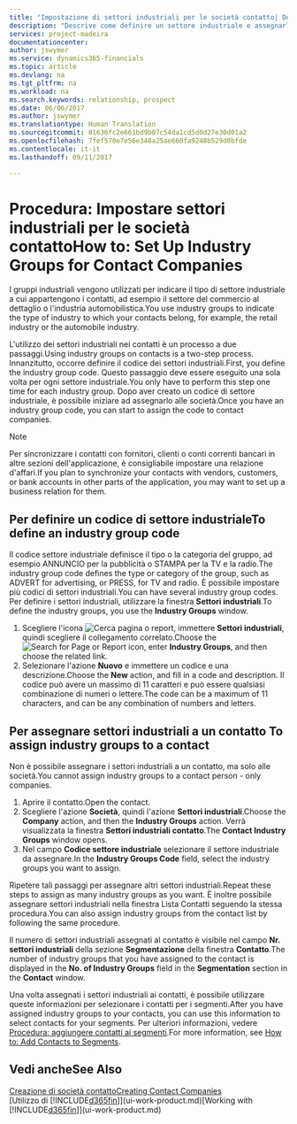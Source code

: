 ```yaml
---
title: "Impostazione di settori industriali per le società contatto| Documenti Microsoft"
description: "Descrive come definire un settore industriale e assegnarlo a una società contatto, ad esempio il settore del commercio al dettaglio o dell'industria automobilistica."
services: project-madeira
documentationcenter: 
author: jswymer
ms.service: dynamics365-financials
ms.topic: article
ms.devlang: na
ms.tgt_pltfrm: na
ms.workload: na
ms.search.keywords: relationship, prospect
ms.date: 06/06/2017
ms.author: jswymer
ms.translationtype: Human Translation
ms.sourcegitcommit: 81636fc2e661bd9b07c54da1cd5d0d27e30d01a2
ms.openlocfilehash: 7fef570e7e56e348a25ae660fa9248b529d0bfde
ms.contentlocale: it-it
ms.lasthandoff: 09/11/2017

---
```

# <a name="how-to-set-up-industry-groups-for-contact-companies"></a><span data-ttu-id="f6496-103">Procedura: Impostare settori industriali per le società contatto</span><span class="sxs-lookup"><span data-stu-id="f6496-103">How to: Set Up Industry Groups for Contact Companies</span></span>
<span data-ttu-id="f6496-104">I gruppi industriali vengono utilizzati per indicare il tipo di settore industriale a cui appartengono i contatti, ad esempio il settore del commercio al dettaglio o l'industria automobilistica.</span><span class="sxs-lookup"><span data-stu-id="f6496-104">You use industry groups to indicate the type of industry to which your contacts belong, for example, the retail industry or the automobile industry.</span></span>

<span data-ttu-id="f6496-105">L'utilizzo dei settori industriali nei contatti è un processo a due passaggi.</span><span class="sxs-lookup"><span data-stu-id="f6496-105">Using industry groups on contacts is a two-step process.</span></span> <span data-ttu-id="f6496-106">Innanzitutto, occorre definire il codice dei settori industriali.</span><span class="sxs-lookup"><span data-stu-id="f6496-106">First, you define the industry group code.</span></span> <span data-ttu-id="f6496-107">Questo passaggio deve essere eseguito una sola volta per ogni settore industriale.</span><span class="sxs-lookup"><span data-stu-id="f6496-107">You only have to perform this step one time for each industry group.</span></span> <span data-ttu-id="f6496-108">Dopo aver creato un codice di settore industriale, è possibile iniziare ad assegnarlo alle società.</span><span class="sxs-lookup"><span data-stu-id="f6496-108">Once you have an industry group code, you can start to assign the code to contact companies.</span></span>

> [!NOTE]  
>   <span data-ttu-id="f6496-109">Per sincronizzare i contatti con fornitori, clienti o conti correnti bancari in altre sezioni dell'applicazione, è consigliabile impostare una relazione d'affari.</span><span class="sxs-lookup"><span data-stu-id="f6496-109">If you plan to synchronize your contacts with vendors, customers, or bank accounts in other parts of the application, you may want to set up a business relation for them.</span></span>

## <a name="to-define-an-industry-group-code"></a><span data-ttu-id="f6496-110">Per definire un codice di settore industriale</span><span class="sxs-lookup"><span data-stu-id="f6496-110">To define an industry group code</span></span>
<span data-ttu-id="f6496-111">Il codice settore industriale definisce il tipo o la categoria del gruppo, ad esempio ANNUNCIO per la pubblicità o STAMPA per la TV e la radio.</span><span class="sxs-lookup"><span data-stu-id="f6496-111">The industry group code defines the type or category of the group, such as ADVERT for advertising, or PRESS, for TV and radio.</span></span> <span data-ttu-id="f6496-112">È possibile impostare più codici di settori industriali.</span><span class="sxs-lookup"><span data-stu-id="f6496-112">You can have several industry group codes.</span></span> <span data-ttu-id="f6496-113">Per definire i settori industriali, utilizzare la finestra **Settori industriali**.</span><span class="sxs-lookup"><span data-stu-id="f6496-113">To define the industry groups, you use the **Industry Groups** window.</span></span>

1. <span data-ttu-id="f6496-114">Scegliere l'icona ![Cerca pagina o report](media/ui-search/search_small.png "icona Cerca pagina o report"), immettere **Settori industriali**, quindi scegliere il collegamento correlato.</span><span class="sxs-lookup"><span data-stu-id="f6496-114">Choose the ![Search for Page or Report](media/ui-search/search_small.png "Search for Page or Report icon") icon, enter **Industry Groups**, and then choose the related link.</span></span>
2. <span data-ttu-id="f6496-115">Selezionare l'azione **Nuovo** e immettere un codice e una descrizione.</span><span class="sxs-lookup"><span data-stu-id="f6496-115">Choose the **New** action, and fill in a code and description.</span></span> <span data-ttu-id="f6496-116">Il codice può avere un massimo di 11 caratteri e può essere qualsiasi combinazione di numeri o lettere.</span><span class="sxs-lookup"><span data-stu-id="f6496-116">The code can be a maximum of 11 characters, and can be any combination of numbers and letters.</span></span>

## <span data-ttu-id="f6496-117"><a name="AssignIndustryGroupContact"></a> Per assegnare settori industriali a un contatto</span><span class="sxs-lookup"><span data-stu-id="f6496-117"><a name="AssignIndustryGroupContact"></a> To assign industry groups to a contact</span></span>
<span data-ttu-id="f6496-118">Non è possibile assegnare i settori industriali a un contatto, ma solo alle società.</span><span class="sxs-lookup"><span data-stu-id="f6496-118">You cannot assign industry groups to a contact person - only companies.</span></span>

1. <span data-ttu-id="f6496-119">Aprire il contatto.</span><span class="sxs-lookup"><span data-stu-id="f6496-119">Open the contact.</span></span>
2. <span data-ttu-id="f6496-120">Scegliere l'azione **Società**, quindi l'azione **Settori industriali**.</span><span class="sxs-lookup"><span data-stu-id="f6496-120">Choose the **Company** action, and then the **Industry Groups** action.</span></span> <span data-ttu-id="f6496-121">Verrà visualizzata la finestra **Settori industriali contatto**.</span><span class="sxs-lookup"><span data-stu-id="f6496-121">The **Contact Industry Groups** window opens.</span></span>
3. <span data-ttu-id="f6496-122">Nel campo **Codice settore industriale** selezionare il settore industriale da assegnare.</span><span class="sxs-lookup"><span data-stu-id="f6496-122">In the **Industry Groups Code** field, select the industry groups you want to assign.</span></span>

<span data-ttu-id="f6496-123">Ripetere tali passaggi per assegnare altri settori industriali.</span><span class="sxs-lookup"><span data-stu-id="f6496-123">Repeat these steps to assign as many industry groups as you want.</span></span> <span data-ttu-id="f6496-124">È inoltre possibile assegnare settori industriali nella finestra Lista Contatti seguendo la stessa procedura.</span><span class="sxs-lookup"><span data-stu-id="f6496-124">You can also assign industry groups from the contact list by following the same procedure.</span></span>

<span data-ttu-id="f6496-125">Il numero di settori industriali assegnati al contatto è visibile nel campo **Nr. settori industriali** della sezione **Segmentazione** della finestra **Contatto**.</span><span class="sxs-lookup"><span data-stu-id="f6496-125">The number of industry groups that you have assigned to the contact is displayed in the **No. of Industry Groups** field in the **Segmentation** section in the **Contact** window.</span></span>

<span data-ttu-id="f6496-126">Una volta assegnati i settori industriali ai contatti, è possibile utilizzare queste informazioni per selezionare i contatti per i segmenti.</span><span class="sxs-lookup"><span data-stu-id="f6496-126">After you have assigned industry groups to your contacts, you can use this information to select contacts for your segments.</span></span> <span data-ttu-id="f6496-127">Per ulteriori informazioni, vedere [Procedura: aggiungere contatti ai segmenti](marketing-add-contact-segment.md).</span><span class="sxs-lookup"><span data-stu-id="f6496-127">For more information, see [How to: Add Contacts to Segments](marketing-add-contact-segment.md).</span></span>

## <a name="see-also"></a><span data-ttu-id="f6496-128">Vedi anche</span><span class="sxs-lookup"><span data-stu-id="f6496-128">See Also</span></span>
[<span data-ttu-id="f6496-129">Creazione di società contatto</span><span class="sxs-lookup"><span data-stu-id="f6496-129">Creating Contact Companies</span></span>](marketing-create-contact-companies.md)  
<span data-ttu-id="f6496-130">[Utilizzo di [!INCLUDE[d365fin](includes/d365fin_md.md)]](ui-work-product.md)</span><span class="sxs-lookup"><span data-stu-id="f6496-130">[Working with [!INCLUDE[d365fin](includes/d365fin_md.md)]](ui-work-product.md)</span></span>

